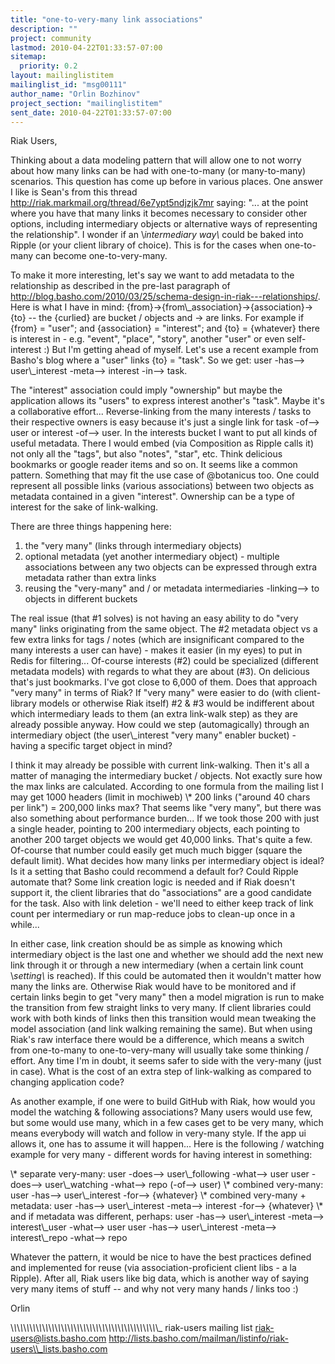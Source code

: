 ```yaml
---
title: "one-to-very-many link associations"
description: ""
project: community
lastmod: 2010-04-22T01:33:57-07:00
sitemap:
  priority: 0.2
layout: mailinglistitem
mailinglist_id: "msg00111"
author_name: "Orlin Bozhinov"
project_section: "mailinglistitem"
sent_date: 2010-04-22T01:33:57-07:00
---
```




Riak Users,

Thinking about a data modeling pattern that will allow one to not worry 
about how many links can be had with one-to-many (or many-to-many) 
scenarios. This question has come up before in various places. One 
answer I like is Sean's from this thread 
http://riak.markmail.org/thread/6e7ypt5ndjzjk7mr saying: "... at the 
point where you have that many links it becomes necessary to consider 
other options, including intermediary objects or alternative ways of 
representing the relationship". I wonder if an \\_intermediary way\\_ could 
be baked into Ripple (or your client library of choice). This is for 
the cases when one-to-many can become one-to-very-many.


To make it more interesting, let's say we want to add metadata to the 
relationship as described in the pre-last paragraph of 
http://blog.basho.com/2010/03/25/schema-design-in-riak---relationships/. Here 
is what I have in mind: {from}-&gt;{from\\_association}-&gt;{association}-&gt;{to} 
-- the {curlied} are bucket / objects and -&gt; are links. For example if 
{from} = "user"; and {association} = "interest"; and {to} = {whatever} 
there is interest in - e.g. "event", "place", "story", another "user" or 
even self-interest :) But I'm getting ahead of myself. Let's use a 
recent example from Basho's blog where a "user" links {to} = "task". So 
we get: user -has--&gt; user\\_interest -meta--&gt; interest -in--&gt; task.


The "interest" association could imply "ownership" but maybe the 
application allows its "users" to express interest another's "task". 
Maybe it's a collaborative effort... Reverse-linking from the many 
interests / tasks to their respective owners is easy because it's just a 
single link for task -of--&gt; user or interest -of--&gt; user. In the 
interests bucket I want to put all kinds of useful metadata. There I 
would embed (via Composition as Ripple calls it) not only all the 
"tags", but also "notes", "star", etc. Think delicious bookmarks or 
google reader items and so on. It seems like a common pattern. 
Something that may fit the use case of @botanicus too. One could 
represent all possible links (various associations) between two objects 
as metadata contained in a given "interest". Ownership can be a type of 
interest for the sake of link-walking.


There are three things happening here:
1. the "very many" (links through intermediary objects)
2. optional metadata (yet another intermediary object) - multiple 
associations between any two objects can be expressed through extra 
metadata rather than extra links
3. reusing the "very-many" and / or metadata intermediaries -linking--&gt; 
to objects in different buckets


The real issue (that #1 solves) is not having an easy ability to do 
"very many" links originating from the same object. The #2 metadata 
object vs a few extra links for tags / notes (which are insignificant 
compared to the many interests a user can have) - makes it easier (in my 
eyes) to put in Redis for filtering... Of-course interests (#2) could 
be specialized (different metadata models) with regards to what they are 
about (#3). On delicious that's just bookmarks. I've got close to 
6,000 of them. Does that approach "very many" in terms of Riak? If 
"very many" were easier to do (with client-library models or otherwise 
Riak itself) #2 & #3 would be indifferent about which intermediary leads 
to them (an extra link-walk step) as they are already possible anyway. 
How could we step (automagically) through an intermediary object (the 
user\\_interest "very many" enabler bucket) - having a specific target 
object in mind?


I think it may already be possible with current link-walking. Then it's 
all a matter of managing the intermediary bucket / objects. Not exactly 
sure how the max links are calculated. According to one formula from 
the mailing list I may get 1000 headers (limit in mochiweb) \\* 200 links 
("around 40 chars per link") = 200,000 links max? That seems like "very 
many", but there was also something about performance burden... If we 
took those 200 with just a single header, pointing to 200 intermediary 
objects, each pointing to another 200 target objects we would get 40,000 
links. That's quite a few. Of-course that number could easily get much 
much bigger (square the default limit). What decides how many links per 
intermediary object is ideal? Is it a setting that Basho could 
recommend a default for? Could Ripple automate that? Some link 
creation logic is needed and if Riak doesn't support it, the client 
libraries that do "associations" are a good candidate for the task. 
Also with link deletion - we'll need to either keep track of link count 
per intermediary or run map-reduce jobs to clean-up once in a while...


In either case, link creation should be as simple as knowing which 
intermediary object is the last one and whether we should add the next 
new link through it or through a new intermediary (when a certain link 
count \\_setting\\_ is reached). If this could be automated then it 
wouldn't matter how many the links are. Otherwise Riak would have to be 
monitored and if certain links begin to get "very many" then a model 
migration is run to make the transition from few straight links to very 
many. If client libraries could work with both kinds of links then this 
transition would mean tweaking the model association (and link walking 
remaining the same). But when using Riak's raw interface there would be 
a difference, which means a switch from one-to-many to one-to-very-many 
will usually take some thinking / effort. Any time I'm in doubt, it 
seems safer to side with the very-many (just in case). What is the cost 
of an extra step of link-walking as compared to changing application code?


As another example, if one were to build GitHub with Riak, how would you 
model the watching & following associations? Many users would use few, 
but some would use many, which in a few cases get to be very many, which 
means everybody will watch and follow in very-many style. If the app ui 
allows it, one has to assume it will happen... Here is the following / 
watching example for very many - different words for having interest in 
something:


\\* separate very-many:
user -does--&gt; user\\_following -what--&gt; user
user -does--&gt; user\\_watching -what--&gt; repo (-of--&gt; user)
\\* combined very-many:
user -has--&gt; user\\_interest -for--&gt; {whatever}
\\* combined very-many + metadata:
user -has--&gt; user\\_interest -meta--&gt; interest -for--&gt; {whatever}
\\* and if metadata was different, perhaps:
user -has--&gt; user\\_interest -meta--&gt; interest\\_user -what--&gt; user
user -has--&gt; user\\_interest -meta--&gt; interest\\_repo -what--&gt; repo

Whatever the pattern, it would be nice to have the best practices 
defined and implemented for reuse (via association-proficient client 
libs - a la Ripple). After all, Riak users like big data, which is 
another way of saying very many items of stuff -- and why not very many 
hands / links too :)


Orlin

\\_\\_\\_\\_\\_\\_\\_\\_\\_\\_\\_\\_\\_\\_\\_\\_\\_\\_\\_\\_\\_\\_\\_\\_\\_\\_\\_\\_\\_\\_\\_\\_\\_\\_\\_\\_\\_\\_\\_\\_\\_\\_\\_\\_\\_\\_\\_
riak-users mailing list
riak-users@lists.basho.com
http://lists.basho.com/mailman/listinfo/riak-users\\_lists.basho.com

